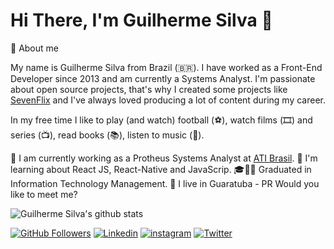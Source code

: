 # Hi There, I'm Guilherme Silva 👋

🚀 About me

My name is Guilherme Silva from Brazil (🇧🇷). I have worked as a Front-End Developer since 2013 and am currently a Systems Analyst. I'm passionate about open source projects, that's why I created some projects like [SevenFlix](https://github.com/slayonthunder/sevenflix/tree/master/seven-flix) and I've always loved producing a lot of content during my career.

In my free time I like to play (and watch) football (⚽️), watch films (🎞️) and series (📺), read books (📚), listen to music (🎵).

🔭 I am currently working as a Protheus Systems Analyst at [ATI Brasil](https://www.atibrasil.com.br/).
🌱 I'm learning about React JS, React-Native and JavaScrip.
🎓👨‍🎓 Graduated in Information Technology Management.
📌 I live in Guaratuba - PR
Would you like to meet me?



![Guilherme Silva's github stats](https://github-readme-stats.vercel.app/api?username=gui-marques&show_icons=true&theme=radical)



[![GitHub Followers](https://img.shields.io/github/followers/gui-marques?style=flat&labelColor=0D0D0D&logo=Github&Color=white)](https://github.com/gui-marques)
[![Linkedin](https://img.shields.io/badge/-LinkedIn-060606?style=flat&labelColor=0D0D0D&logo=Linkedin&Color=white)](https://www.linkedin.com/in/guilherme-d-486888167/)
[![instagram](https://img.shields.io/badge/Instagram-060606?style=flat&labelColor=0D0D0D&logo=instagram&logoColor=white)](https://www.instagram.com/gui.m4rques/)
[![Twitter](https://img.shields.io/badge/-Twitter-060606?style=flat&labelColor=0D0D0D&logo=Twitter&Color=white)]()
